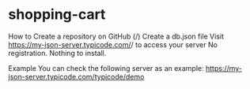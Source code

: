 # shopping-cart


How to
Create a repository on GitHub (<your-username>/<your-repo>)
Create a db.json file
Visit https://my-json-server.typicode.com/<your-username>/<your-repo> to access your server
No registration. Nothing to install.

Example
You can check the following server as an example:
https://my-json-server.typicode.com/typicode/demo
